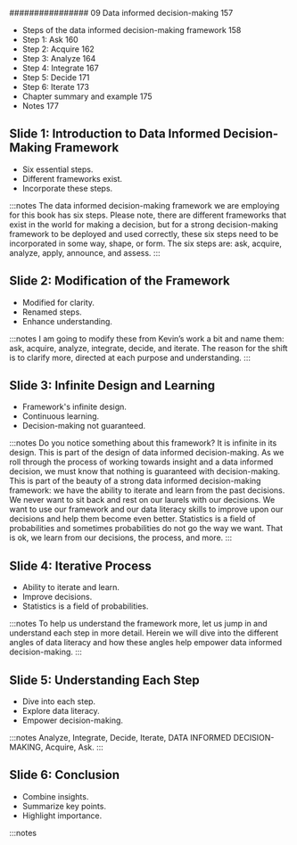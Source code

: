 ################ 09 Data informed decision-making 157
- Steps of the data informed decision-making framework 158
- Step 1: Ask 160
- Step 2: Acquire 162
- Step 3: Analyze 164
- Step 4: Integrate 167
- Step 5: Decide 171
- Step 6: Iterate 173
- Chapter summary and example 175
- Notes 177

## Slide 1: Introduction to Data Informed Decision-Making Framework

- Six essential steps.
- Different frameworks exist.
- Incorporate these steps.

:::notes
The data informed decision-making framework we are employing for this book has six steps. Please note, there are different frameworks that exist in the world for making a decision, but for a strong decision-making framework to be deployed and used correctly, these six steps need to be incorporated in some way, shape, or form. The six steps are: ask, acquire, analyze, apply, announce, and assess.
:::

## Slide 2: Modification of the Framework

- Modified for clarity.
- Renamed steps.
- Enhance understanding.

:::notes
I am going to modify these from Kevin’s work a bit and name them: ask, acquire, analyze, integrate, decide, and iterate. The reason for the shift is to clarify more, directed at each purpose and understanding.
:::

## Slide 3: Infinite Design and Learning

- Framework's infinite design.
- Continuous learning.
- Decision-making not guaranteed.

:::notes
Do you notice something about this framework? It is infinite in its design. This is part of the design of data informed decision-making. As we roll through the process of working towards insight and a data informed decision, we must know that nothing is guaranteed with decision-making. This is part of the beauty of a strong data informed decision-making framework: we have the ability to iterate and learn from the past decisions. We never want to sit back and rest on our laurels with our decisions. We want to use our framework and our data literacy skills to improve upon our decisions and help them become even better. Statistics is a field of probabilities and sometimes probabilities do not go the way we want. That is ok, we learn from our decisions, the process, and more.
:::

## Slide 4: Iterative Process

- Ability to iterate and learn.
- Improve decisions.
- Statistics is a field of probabilities.

:::notes
To help us understand the framework more, let us jump in and understand each step in more detail. Herein we will dive into the different angles of data literacy and how these angles help empower data informed decision-making.
:::

## Slide 5: Understanding Each Step

- Dive into each step.
- Explore data literacy.
- Empower decision-making.

:::notes
Analyze, Integrate, Decide, Iterate, DATA INFORMED DECISION-MAKING, Acquire, Ask.
:::

## Slide 6: Conclusion

- Combine insights.
- Summarize key points.
- Highlight importance.

:::notes
